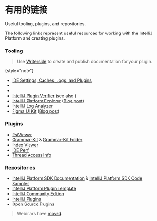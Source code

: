 # 有用的链接

<!-- Copyright 2000-2023 JetBrains s.r.o. and other contributors. Use of this source code is governed by the Apache 2.0 license that can be found in the LICENSE file. -->

<link-summary>Useful tooling, plugins, and repositories.</link-summary>

The following links represent useful resources for working with the IntelliJ Platform and creating plugins.

### Tooling

> Use [Writerside](https://blog.jetbrains.com/platform/2023/03/publish-documentation-for-your-plugin-with-writerside/) to create and publish documentation for your plugin.
>
{style="note"}

* [IDE Settings, Caches, Logs, and Plugins](https://intellij-support.jetbrains.com/hc/en-us/articles/206544519-Directories-used-by-the-IDE-to-store-settings-caches-plugins-and-logs)
* [](internal_actions_intro.md)
* [](intellij_artifacts.md)
* [IntelliJ Plugin Verifier](https://github.com/JetBrains/intellij-plugin-verifier) (see also [](verifying_plugin_compatibility.md))
* [IntelliJ Platform Explorer](https://jb.gg/ipe) ([Blog post](https://blog.jetbrains.com/platform/2020/12/intellij-platform-explorer-get-to-the-extension-point/))
* [IntelliJ Log Analyzer](https://github.com/JetBrains/IntelliJ-Log-Analyzer)
* [Figma UI Kit](https://jetbrains.design/intellij/resources/UI_kit/) ([Blog post](https://blog.jetbrains.com/idea/2021/05/intellij-platform-ui-kit/))

### Plugins

* [PsiViewer](https://plugins.jetbrains.com/plugin/227-psiviewer)
* [Grammar-Kit](https://plugins.jetbrains.com/plugin/6606-grammar-kit) & [Grammar-Kit Folder](https://plugins.jetbrains.com/plugin/12983-grammar-kit-folder)
* [Index Viewer](https://plugins.jetbrains.com/plugin/13029-index-viewer/)
* [IDE Perf](https://plugins.jetbrains.com/plugin/15104-ide-perf)
* [Thread Access Info](https://plugins.jetbrains.com/plugin/16815-thread-access-info)

### Repositories

* [IntelliJ Platform SDK Documentation](https://github.com/JetBrains/intellij-sdk-docs) & [IntelliJ Platform SDK Code Samples](https://github.com/JetBrains/intellij-sdk-code-samples)
* [IntelliJ Platform Plugin Template](https://github.com/JetBrains/intellij-platform-plugin-template)
* [IntelliJ Community Edition](https://github.com/JetBrains/intellij-community)
* [IntelliJ Plugins](https://github.com/JetBrains/intellij-plugins)
* [Open Source Plugins](https://plugins.jetbrains.com/search?orderBy=name&shouldHaveSource=true)

> Webinars have [moved](learning_resources.md#webinars).
>
